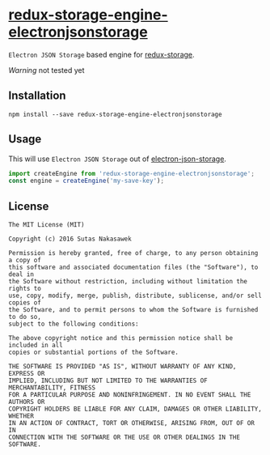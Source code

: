# [redux-storage-engine-electronjsonstorage][]

`Electron JSON Storage` based engine for [redux-storage][].

*Warning* not tested yet

## Installation

    npm install --save redux-storage-engine-electronjsonstorage

## Usage

This will use `Electron JSON Storage` out of [electron-json-storage][].

```js
import createEngine from 'redux-storage-engine-electronjsonstorage';
const engine = createEngine('my-save-key');
```

## License

    The MIT License (MIT)

    Copyright (c) 2016 Sutas Nakasawek

    Permission is hereby granted, free of charge, to any person obtaining a copy of
    this software and associated documentation files (the "Software"), to deal in
    the Software without restriction, including without limitation the rights to
    use, copy, modify, merge, publish, distribute, sublicense, and/or sell copies of
    the Software, and to permit persons to whom the Software is furnished to do so,
    subject to the following conditions:

    The above copyright notice and this permission notice shall be included in all
    copies or substantial portions of the Software.

    THE SOFTWARE IS PROVIDED "AS IS", WITHOUT WARRANTY OF ANY KIND, EXPRESS OR
    IMPLIED, INCLUDING BUT NOT LIMITED TO THE WARRANTIES OF MERCHANTABILITY, FITNESS
    FOR A PARTICULAR PURPOSE AND NONINFRINGEMENT. IN NO EVENT SHALL THE AUTHORS OR
    COPYRIGHT HOLDERS BE LIABLE FOR ANY CLAIM, DAMAGES OR OTHER LIABILITY, WHETHER
    IN AN ACTION OF CONTRACT, TORT OR OTHERWISE, ARISING FROM, OUT OF OR IN
    CONNECTION WITH THE SOFTWARE OR THE USE OR OTHER DEALINGS IN THE SOFTWARE.

  [redux-storage]: https://github.com/michaelcontento/redux-storage
  [redux-storage-engine-electronjsonstorage]: https://github.com/bongikairu/redux-storage-engine-electronjsonstorage
  [electron-json-storage]: https://github.com/jviotti/electron-json-storage
